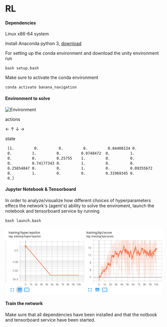 # RL

#### Dependencies

Linux x86-64 system

Install Anaconda python 3, [download](https://repo.anaconda.com/archive/Anaconda3-2021.05-Linux-x86_64.sh)

For setting up the conda environment and download the unity environment run

    bash setup.bash

Make sure to activate the conda environment

    conda activate banana_navigation

#### Environment to solve

![Environment](img/banana.gif)

actions

  ← ↑ ↓ →

state

     [1.         0.         0.         0.         0.84408134 0.
     0.         1.         0.         0.0748472  0.         1.
     0.         0.         0.25755    1.         0.         0.
     0.         0.74177343 0.         1.         0.         0.
     0.25854847 0.         0.         1.         0.         0.09355672
     0.         1.         0.         0.         0.31969345 0.
     0.]


#### Jupyter Notebook & Tensorboard

In order to analyze/visualize how different choices of hyperparameters effecs the network's (agent's) ability to solve the enviroment, launch the notebook and tensorboard service by running

    bash launch.bash

![Environment](img/tensorboard.png)


#### Train the network

Make sure that all dependencies have been installed and that the notbook and tensorboard service have been started.
